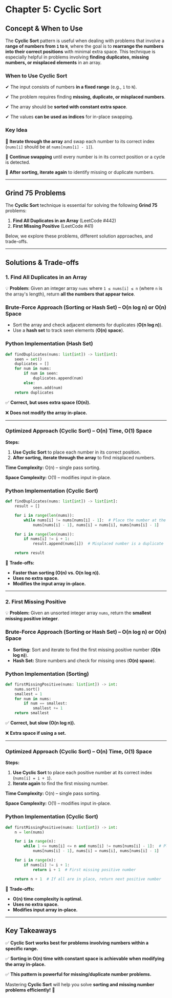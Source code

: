 # **Chapter 5: Cyclic Sort**

## **Concept & When to Use**

The **Cyclic Sort** pattern is useful when dealing with problems that involve a **range of numbers from `1` to `N`**, where the goal is to **rearrange the numbers into their correct positions** with minimal extra space. This technique is especially helpful in problems involving **finding duplicates, missing numbers, or misplaced elements** in an array.

### **When to Use Cyclic Sort**

✔ The input consists of numbers **in a fixed range** (e.g., `1` to `N`).

✔ The problem requires finding **missing, duplicate, or misplaced numbers**.

✔ The array should be **sorted with constant extra space**.

✔ The values **can be used as indices** for in-place swapping.

### **Key Idea**

🔹 **Iterate through the array** and swap each number to its correct index (`nums[i]` should be at `nums[nums[i] - 1]`).

🔹 **Continue swapping** until every number is in its correct position or a cycle is detected.

🔹 **After sorting, iterate again** to identify missing or duplicate numbers.

---

## **Grind 75 Problems**

The **Cyclic Sort** technique is essential for solving the following **Grind 75** problems:

1. **Find All Duplicates in an Array** (LeetCode #442)
2. **First Missing Positive** (LeetCode #41)

Below, we explore these problems, different solution approaches, and trade-offs.

---

## **Solutions & Trade-offs**

### **1. Find All Duplicates in an Array**

💡 **Problem:** Given an integer array `nums` where `1 ≤ nums[i] ≤ n` (where `n` is the array's length), return **all the numbers that appear twice**.

### **Brute-Force Approach (Sorting or Hash Set) – O(n log n) or O(n) Space**

- Sort the array and check adjacent elements for duplicates (**O(n log n)**).
- Use a **hash set** to track seen elements (**O(n) space**).

### **Python Implementation (Hash Set)**

```python
def findDuplicates(nums: list[int]) -> list[int]:
    seen = set()
    duplicates = []
    for num in nums:
        if num in seen:
            duplicates.append(num)
        else:
            seen.add(num)
    return duplicates
```

✅ **Correct, but uses extra space (O(n)).**

❌ **Does not modify the array in-place.**

---

### **Optimized Approach (Cyclic Sort) – O(n) Time, O(1) Space**

**Steps:**

1. **Use Cyclic Sort** to place each number in its correct position.
2. **After sorting, iterate through the array** to find misplaced numbers.

**Time Complexity:** O(n) – single pass sorting.

**Space Complexity:** O(1) – modifies input in-place.

### **Python Implementation (Cyclic Sort)**

```python
def findDuplicates(nums: list[int]) -> list[int]:
    result = []

    for i in range(len(nums)):
        while nums[i] != nums[nums[i] - 1]:  # Place the number at the correct index
            nums[nums[i] - 1], nums[i] = nums[i], nums[nums[i] - 1]

    for i in range(len(nums)):
        if nums[i] != i + 1:
            result.append(nums[i])  # Misplaced number is a duplicate

    return result
```

🚀 **Trade-offs:**

- **Faster than sorting (O(n) vs. O(n log n)).**
- **Uses no extra space.**
- **Modifies the input array in-place.**

---

### **2. First Missing Positive**

💡 **Problem:** Given an unsorted integer array `nums`, return the **smallest missing positive integer**.

### **Brute-Force Approach (Sorting or Hash Set) – O(n log n) or O(n) Space**

- **Sorting:** Sort and iterate to find the first missing positive number (**O(n log n)**).
- **Hash Set:** Store numbers and check for missing ones (**O(n) space**).

### **Python Implementation (Sorting)**

```python
def firstMissingPositive(nums: list[int]) -> int:
    nums.sort()
    smallest = 1
    for num in nums:
        if num == smallest:
            smallest += 1
    return smallest
```

✅ **Correct, but slow (O(n log n)).**

❌ **Extra space if using a set.**

---

### **Optimized Approach (Cyclic Sort) – O(n) Time, O(1) Space**

**Steps:**

1. **Use Cyclic Sort** to place each positive number at its correct index (`nums[i] = i + 1`).
2. **Iterate again** to find the first missing number.

**Time Complexity:** O(n) – single pass sorting.

**Space Complexity:** O(1) – modifies input in-place.

### **Python Implementation (Cyclic Sort)**

```python
def firstMissingPositive(nums: list[int]) -> int:
    n = len(nums)

    for i in range(n):
        while 1 <= nums[i] <= n and nums[i] != nums[nums[i] - 1]:  # Place numbers in correct index
            nums[nums[i] - 1], nums[i] = nums[i], nums[nums[i] - 1]

    for i in range(n):
        if nums[i] != i + 1:
            return i + 1  # First missing positive number

    return n + 1  # If all are in place, return next positive number
```

🚀 **Trade-offs:**

- **O(n) time complexity is optimal.**
- **Uses no extra space.**
- **Modifies input array in-place.**

---

## **Key Takeaways**

✅ **Cyclic Sort works best for problems involving numbers within a specific range.**

✅ **Sorting in O(n) time with constant space is achievable when modifying the array in-place.**

✅ **This pattern is powerful for missing/duplicate number problems.**

Mastering **Cyclic Sort** will help you solve **sorting and missing number problems efficiently!** 🚀
